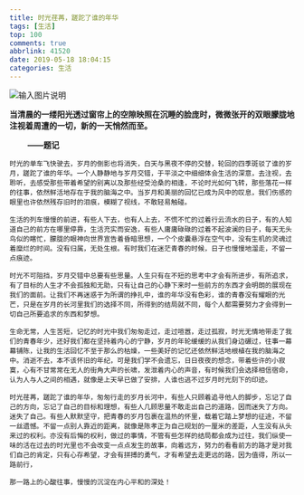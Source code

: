 ```yaml
---
title: 时光荏苒，蹉跎了谁的年华
tags: [生活]
top: 100
comments: true
abbrlink: 41520
date: 2019-05-18 18:04:15
categories: 生活
---
```


![输入图片说明](http://prl6c63q7.bkt.clouddn.com/p14.jpg)
  
**当清晨的一缕阳光透过窗帘上的空隙映照在沉睡的脸庞时，微微张开的双眼朦胧地注视着周遭的一切，新的一天悄然而至。** 

　　 **——题记** 

<!-- more -->

    时光的单车飞快驶去，岁月的倒影也将消失，白天与黑夜不停的交替，轮回的四季斑驳了谁的岁月，蹉跎了谁的年华。一个人静静地与岁月交错，于平淡之中细细体会生活的深意，去注视，去聆听，去感受那些带着希望的别离以及那些经受沧桑的相逢，不论时光如何飞转，那些落花一样的往事，依然鲜活地存在于我的脑海之中。当岁月和美丽的回忆已成为风中的叹息，我们伤感的眼里也许依然残存旧时的泪痕，模糊了视线，不敢轻易触碰。

    生活的列车慢慢的前进，有些人下去，也有人上去，不慌不忙的过着行云流水的日子，有的人知道自己的前方在哪里停靠，生活充实而安逸，有些人庸庸碌碌的过着不起波澜的日子，每天无头鸟似的瞎忙，朦胧的眼神向世界宣告着昏暗思想，一个个皮囊悬浮在空气中，没有生机的灵魂过着糜烂的时间。没有归属，无处生根。有时我们在迷茫青春的时候，日子也慢慢地溜走，不留一点痕迹。

    时光不可阻挡，岁月交错中总要有些思量。人生只有在不短的思考中才会有所进步，有所追求，有了目标的人生才不会孤独和无助，只有让自己的心静下来时一些前方的东西才会明朗的展现在我们的面前。让我们不再迷惑于为所谓的挣扎中，谁的年华没有色彩，谁的青春没有耀眼的光芒，只是在岁月的长河里我们的选择不同，所得到的结局就不同，每个人都需要努力才会得到一切自己所要追求的东西和梦想。

    生命无常，人生苦短，记忆的时光中我们匆匆走过，走过喧嚣，走过孤寂，时光无情地带走了我们的青春年少，还好我们都在坚持着内心的宁静，岁月的年轮缓缓的从我们身边碾过，往事一幕幕铺陈，让我的生活回忆不至于那么的枯燥，一些美好的记忆还依然鲜活地根植在我的脑海之中。消逝不去，本不该怀旧的年纪，可是我们学不会遗忘，日日夜夜的想念，带着些许的小寂寞，心有不甘常常在无人的街角大声的长啸，发泄着内心的声音，有时候我们会选择相信宿命，认为人与人之间的相遇，就像是上天早已做了安排，人谁也逃不过岁月时光刻下的印迹。

    时光荏苒，蹉跎了谁的年华，匆匆行走的岁月长河中，有些人只顾着追寻他人的脚步，忘记了自己的方向，忘记了自己的目标和理想，有些人几顾思量不敢走出自己的道路，因而迷失了方向。迷失了自己。有些人默默坚守，把青春的岁月包裹在温热的怀里，载着它踏上梦想的征途，不留一丝遗憾。不留一点别人靠近的距离，就像是陈孝正为自己规划的一厘米的差距，人生没有从头来过的权利。亦没有后悔的权利，做过的事情，不管有些怎样的结局都会成为过往，我们纵使一味的活在过去的时光里也不会改变一点点发生的故事，向着远方，努力的看看前方的路才是对我们自己的肯定，只有心存希望，才会有拼搏的勇气，才有希望去走更远的路，因为值得，所以一路前行，

    那一路上的心酸往事，慢慢的沉淀在内心平和的深处！
